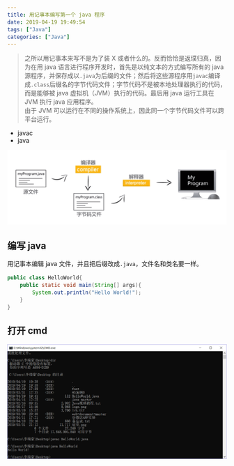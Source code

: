 ```yaml
---
title: 用记事本编写第一个 java 程序
date: 2019-04-19 19:49:54
tags: ["Java"]
categories: ["Java"]
---
```


> 之所以用记事本来写不是为了装 X 或者什么的。反而恰恰是返璞归真，因为在用 java 语言进行程序开发时，首先是以纯文本的方式编写所有的 java 源程序，并保存成以`.java`为后缀的文件；然后将这些源程序用`javac`编译成`.class`后缀名的字节代码文件；字节代码不是被本地处理器执行的代码，而是能够被 java 虚拟机（JVM）执行的代码。最后用 java 运行工具在 JVM 执行 java 应用程序。  
由于 JVM 可以运行在不同的操作系统上，因此同一个字节代码文件可以跨平台运行。  
- javac
- java

<!--more-->

![](images/2.png)

## 编写 java
用记事本编辑 java 文件，并且把后缀改成`.java`，文件名和类名要一样。

```java
public class HelloWorld{
	public static void main(String[] args){
		System.out.println("Hello World!");
	}
}
```
## 打开 cmd
![](images/1.png)